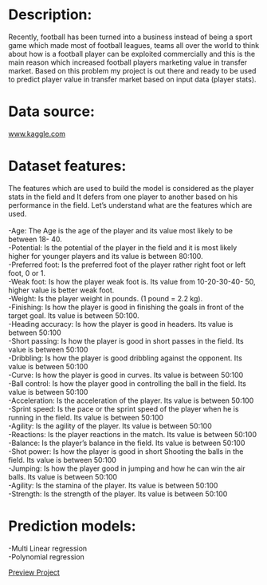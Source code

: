 # Description:
Recently, football has been turned into a business instead of being a
sport game which made most of football leagues, teams all over the world
to think about how is a football player can be exploited commercially and
this is the main reason which increased football players marketing value
in transfer market. Based on this problem my project is out there and
ready to be used to predict player value in transfer market based on input
data (player stats).

# Data source:
www.kaggle.com

# Dataset features:
The features which are used to build the model is considered as the
player stats in the field and It defers from one player to another based on his
performance in the field. Let’s understand what are the features which are
used.<br/>
<br/>
-Age: The Age is the age of the player and its value most likely to be
between 18- 40.<br/>
-Potential: Is the potential of the player in the field and it is most likely
higher for younger players and its value is between 80:100.<br/>
-Preferred foot: Is the preferred foot of the player rather right foot or left
foot, 0 or 1.<br/>
-Weak foot: Is how the player weak foot is. Its value from 10-20-30-40-
50, higher value is better weak foot.<br/>
-Weight: Is the player weight in pounds. (1 pound = 2.2 kg).<br/>
-Finishing: Is how the player is good in finishing the goals in front of the
target goal. Its value is between 50:100.<br/>
-Heading accuracy: Is how the player is good in headers. Its value is
between 50:100<br/>
-Short passing: Is how the player is good in short passes in the field. Its
value is between 50:100<br/>
-Dribbling: Is how the player is good dribbling against the opponent. Its
value is between 50:100<br/>
-Curve: Is how the player is good in curves. Its value is between 50:100<br/>
-Ball control: Is how the player good in controlling the ball in the field.
Its value is between 50:100<br/>
-Acceleration: Is the acceleration of the player. Its value is between
50:100<br/>
-Sprint speed: Is the pace or the sprint speed of the player when he is
running in the field. Its value is between 50:100<br/>
-Agility: Is the agility of the player. Its value is between 50:100<br/>
-Reactions: Is the player reactions in the match. Its value is between
50:100<br/>
-Balance: Is the player’s balance in the field. Its value is between 50:100<br/>
-Shot power: Is how the player is good in short Shooting the balls in the
field. Its value is between 50:100<br/>
-Jumping: Is how the player good in jumping and how he can win the
air balls. Its value is between 50:100<br/>
-Agility: Is the stamina of the player. Its value is between 50:100 <br/>
-Strength: Is the strength of the player. Its value is between 50:100

# Prediction models:
-Multi Linear regression<br/>
-Polynomial regression<br/>

[Preview Project](https://predict-football-players-value.herokuapp.com) <br/>
